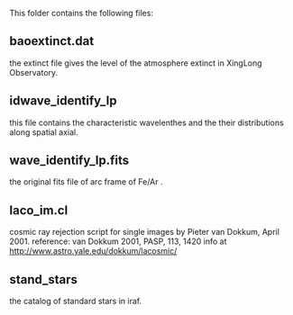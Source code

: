 This folder contains the following files:

baoextinct.dat     
---
the extinct file gives the level of the atmosphere extinct in XingLong Observatory.              

idwave_identify_lp
---
this file contains the characteristic wavelenthes and the their distributions along spatial axial.

wave_identify_lp.fits
---
the original fits file of arc frame of Fe/Ar .

laco_im.cl
---
cosmic ray rejection script for single images by Pieter van Dokkum, April 2001.
reference: van Dokkum 2001, PASP, 113, 1420
info at http://www.astro.yale.edu/dokkum/lacosmic/

stand_stars
---
the catalog of standard stars in iraf.
